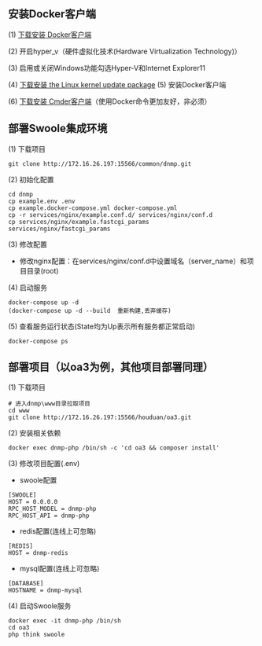 ## 安装Docker客户端
(1) [下载安装 Docker客户端](https://docs.docker.com/desktop/windows/release-notes/)

(2) 开启hyper_v（硬件虚拟化技术(Hardware Virtualization Technology)）

(3) 启用或关闭Windows功能勾选Hyper-V和Internet Explorer11

(4) [下载安装 the Linux kernel update package](https://wslstorestorage.blob.core.windows.net/wslblob/wsl_update_x64.msi)
(5) 安装Docker客户端

(6) [下载安装 Cmder客户端](https://cmder.net/)（使用Docker命令更加友好，非必须）

## 部署Swoole集成环境
(1) 下载项目
```
git clone http://172.16.26.197:15566/common/dnmp.git
```
(2) 初始化配置
```
cd dnmp
cp example.env .env
cp example.docker-compose.yml docker-compose.yml
cp -r services/nginx/example.conf.d/ services/nginx/conf.d
cp services/nginx/example.fastcgi_params  services/nginx/fastcgi_params 
```
(3) 修改配置

- 修改nginx配置：在services/nginx/conf.d中设置域名（server_name）和项目目录(root)
  
(4) 启动服务
```
docker-compose up -d
(docker-compose up -d --build  重新构建,丢弃缓存)
```
(5) 查看服务运行状态(State均为Up表示所有服务都正常启动)
```
docker-compose ps 
```

## 部署项目（以oa3为例，其他项目部署同理）
(1) 下载项目
```
# 进入dnmp\www目录拉取项目
cd www
git clone http://172.16.26.197:15566/houduan/oa3.git 
```
(2) 安装相关依赖
```
docker exec dnmp-php /bin/sh -c 'cd oa3 && composer install'
```
(3) 修改项目配置(.env)
- swoole配置
```
[SWOOLE]
HOST = 0.0.0.0
RPC_HOST_MODEL = dnmp-php
RPC_HOST_API = dnmp-php
```
- redis配置(连线上可忽略)
```
[REDIS]
HOST = dnmp-redis
```
- mysql配置(连线上可忽略)
```
[DATABASE]
HOSTNAME = dnmp-mysql
```
(4) 启动Swoole服务
```
docker exec -it dnmp-php /bin/sh
cd oa3
php think swoole
```